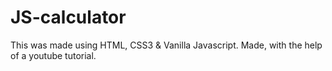 # JS-calculator

This was made using HTML, CSS3 & Vanilla Javascript. Made, with the help of a youtube tutorial.
